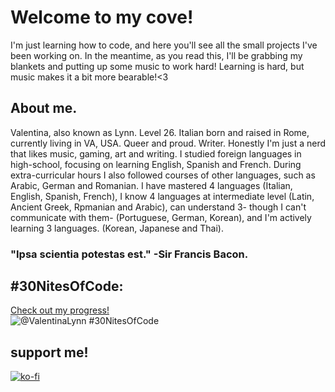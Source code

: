# Welcome to my cove!
I'm just learning how to code, and here you'll see all the small projects I've been working on.
In the meantime, as you read this, I'll be grabbing my blankets and putting up some music to work hard!
Learning is hard, but music makes it a bit more bearable!<3
## About me.
Valentina, also known as Lynn. Level 26.
Italian born and raised in Rome, currently living in VA, USA.
Queer and proud.
Writer.
Honestly I'm just a nerd that likes music, gaming, art and writing.
I studied foreign languages in high-school, focusing on learning English, Spanish and French. 
During extra-curricular hours I also followed courses of other languages, such as Arabic, German and Romanian.
I have mastered 4 languages (Italian, English, Spanish, French), I know 4 languages at intermediate level (Latin, Ancient Greek, Rpmanian and Arabic), can understand 3- though I can't communicate with them- (Portuguese, German, Korean), and I'm actively learning 3 languages. (Korean, Japanese and Thai).

### "Ipsa scientia potestas est." -Sir Francis Bacon.

 ## #30NitesOfCode:
  [Check out my progress!](https://www.codedex.io/@ValentinaLynn/30-nites-of-code)  
  ![@ValentinaLynn #30NitesOfCode](https://www.codedex.io/api/petStatus?user=ValentinaLynn)

## support me!

[![ko-fi](https://ko-fi.com/img/githubbutton_sm.svg)](https://ko-fi.com/O4O7RLHKG)
